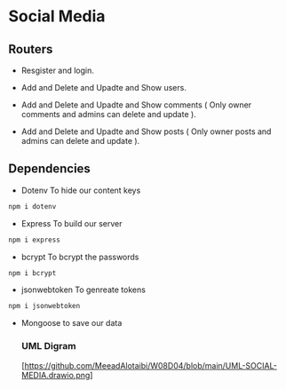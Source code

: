 # Social Media

## Routers

- Resgister and login.

- Add and Delete and Upadte and Show users.

- Add and Delete and Upadte and Show comments ( Only owner comments and admins can delete and update ).

- Add and Delete and Upadte and Show posts ( Only owner posts and admins can delete and update ).

## Dependencies

- Dotenv
  To hide our content keys

```bash
npm i dotenv
```

- Express
  To build our server

```bash
npm i express
```

- bcrypt
  To bcrypt the passwords

```bash
npm i bcrypt
```

- jsonwebtoken
 To genreate tokens

```bash
npm i jsonwebtoken
```

- Mongoose
  to save our data
  
  ### UML Digram
  [https://github.com/MeeadAlotaibi/W08D04/blob/main/UML-SOCIAL-MEDIA.drawio.png]

